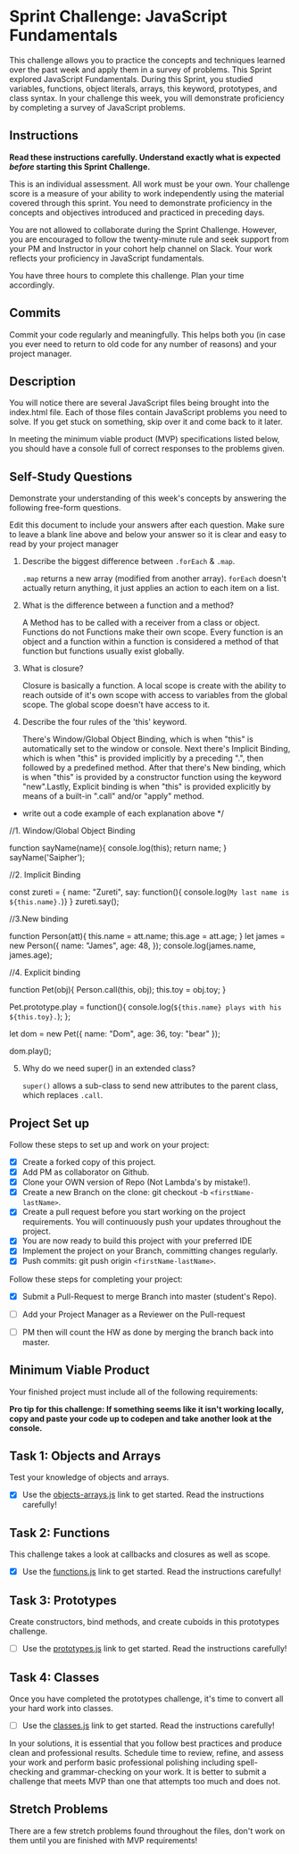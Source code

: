 # Sprint Challenge: JavaScript Fundamentals

This challenge allows you to practice the concepts and techniques learned over the past week and apply them in a survey of problems. This Sprint explored JavaScript Fundamentals. During this Sprint, you studied variables, functions, object literals, arrays, this keyword, prototypes, and class syntax. In your challenge this week, you will demonstrate proficiency by completing a survey of JavaScript problems.

## Instructions

**Read these instructions carefully. Understand exactly what is expected _before_ starting this Sprint Challenge.**

This is an individual assessment. All work must be your own. Your challenge score is a measure of your ability to work independently using the material covered through this sprint. You need to demonstrate proficiency in the concepts and objectives introduced and practiced in preceding days.

You are not allowed to collaborate during the Sprint Challenge. However, you are encouraged to follow the twenty-minute rule and seek support from your PM and Instructor in your cohort help channel on Slack. Your work reflects your proficiency in JavaScript fundamentals.

You have three hours to complete this challenge. Plan your time accordingly.

## Commits

Commit your code regularly and meaningfully. This helps both you (in case you ever need to return to old code for any number of reasons) and your project manager.

## Description

You will notice there are several JavaScript files being brought into the index.html file.  Each of those files contain JavaScript problems you need to solve.  If you get stuck on something, skip over it and come back to it later.

In meeting the minimum viable product (MVP) specifications listed below, you should have a console full of correct responses to the problems given.

## Self-Study Questions

Demonstrate your understanding of this week's concepts by answering the following free-form questions.

Edit this document to include your answers after each question. Make sure to leave a blank line above and below your answer so it is clear and easy to read by your project manager

1. Describe the biggest difference between `.forEach` & `.map`.
   
    `.map` returns a new array (modified from another array). `forEach` doesn't actually return anything, it just applies an action to each item on a list. 

2. What is the difference between a function and a method?

    A Method has to be called with a receiver from a class or object. Functions do not Functions make their own scope. Every function is an object and a function within a function is considered a method of that function but functions usually exist globally.

3. What is closure?

    Closure is basically a function. A local scope is create with the ability to reach outside of it's own scope with access to variables from the global scope. The global scope doesn't have access to it.  

4. Describe the four rules of the 'this' keyword.

    There's Window/Global Object Binding, which is when "this" is automatically set to the window or console. Next there's Implicit Binding, which is when "this" is provided implicitly by a preceding ".", then followed by a predefined method. After that there's New binding, which is when "this" is provided by a constructor function using the keyword "new".Lastly, Explicit binding is when "this" is provided explicitly by means of a built-in ".call" and/or "apply" method.

* write out a code example of each explanation above
*/

//1. Window/Global Object Binding

function sayName(name){
    console.log(this);
    return name;
}
sayName('Saipher');

//2.  Implicit Binding

const zureti = {
    name: "Zureti",
    say: function(){ console.log(`My last name is ${this.name}.`)}
}
zureti.say();

//3.New binding

function Person(att){
    this.name = att.name;
    this.age = att.age;
}
    let james = new Person({
        name: "James",
        age: 48,
  });
  console.log(james.name, james.age);

//4. Explicit binding

function Pet(obj){
    Person.call(this, obj);
    this.toy = obj.toy;
}

Pet.prototype.play = function(){
    console.log(`${this.name} plays with his ${this.toy}.`);
};

let dom = new Pet({
    name: "Dom",
    age: 36,
    toy: "bear"
});

dom.play();

5. Why do we need super() in an extended class?

    `super()` allows a sub-class to send new attributes to the parent class, which replaces `.call`.

## Project Set up

Follow these steps to set up and work on your project:

- [x] Create a forked copy of this project.
- [x] Add PM as collaborator on Github.
- [x] Clone your OWN version of Repo (Not Lambda's by mistake!).
- [x] Create a new Branch on the clone: git checkout -b `<firstName-lastName>`.
- [x] Create a pull request before you start working on the project requirements.  You will continuously push your updates throughout the project.
- [x] You are now ready to build this project with your preferred IDE
- [x] Implement the project on your Branch, committing changes regularly.
- [x] Push commits: git push origin `<firstName-lastName>`.

Follow these steps for completing your project:

- [x] Submit a Pull-Request to merge <firstName-lastName> Branch into master (student's  Repo).
- [ ] Add your Project Manager as a Reviewer on the Pull-request
- [ ] PM then will count the HW as done by  merging the branch back into master.


## Minimum Viable Product

Your finished project must include all of the following requirements:

**Pro tip for this challenge: If something seems like it isn't working locally, copy and paste your code up to codepen and take another look at the console.**

## Task 1: Objects and Arrays
Test your knowledge of objects and arrays. 
* [x] Use the [objects-arrays.js](challenges/objects-arrays.js) link to get started.  Read the instructions carefully!

## Task 2: Functions
This challenge takes a look at callbacks and closures as well as scope. 
* [x] Use the [functions.js](challenges/functions.js) link to get started. Read the instructions carefully!

## Task 3: Prototypes
Create constructors, bind methods, and create cuboids in this prototypes challenge.
* [ ] Use the [prototypes.js](challenges/prototypes.js) link to get started. Read the instructions carefully!

## Task 4: Classes
Once you have completed the prototypes challenge, it's time to convert all your hard work into classes.
* [ ] Use the [classes.js](challenges/classes.js) link to get started. Read the instructions carefully!

In your solutions, it is essential that you follow best practices and produce clean and professional results. Schedule time to review, refine, and assess your work and perform basic professional polishing including spell-checking and grammar-checking on your work. It is better to submit a challenge that meets MVP than one that attempts too much and does not.

## Stretch Problems

There are a few stretch problems found throughout the files, don't work on them until you are finished with MVP requirements!
